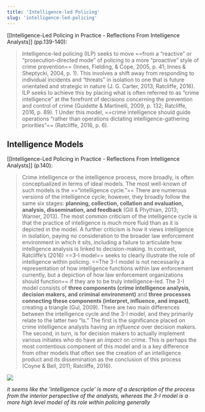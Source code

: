 ```yaml
---
title: 'Intelligence-led Policing'
slug: 'intelligence-led-policing'
---
```


[[Intelligence-Led Policing in Practice - Reflections From Intelligence Analysts]] (pp.139-140):
>Intelligence-led policing (ILP) seeks to move ==from a “reactive” or “prosecution-directed mode” of policing to a more “proactive” style of crime prevention== (Innes, Fielding, & Cope, 2005, p. 41; Innes & Sheptycki, 2004, p. 1). This involves a shift away from responding to individual incidents and “threats” in isolation to one that is future orientated and strategic in nature (J. G. Carter, 2013; Ratcliffe, 2016). ILP seeks to achieve this by placing what is often referred to as “crime intelligence” at the forefront of decisions concerning the prevention and control of crime (Guidette & Martinelli, 2009, p. 132; Ratcliffe, 2016, p. 89). 1 Under this model, ==crime intelligence should guide operations “rather than operations dictating intelligence-gathering priorities”== (Ratcliffe, 2016, p. 6).

## Intelligence Models
[[Intelligence-Led Policing in Practice - Reflections From Intelligence Analysts]] (p.140):
>Crime intelligence or the intelligence process, more broadly, is often conceptualized in terms of ideal models. The most well-known of such models is the ==“intelligence cycle.”== There are numerous versions of the intelligence cycle; however, they broadly follow the same six stages: **planning, collection, collation and evaluation, analysis, dissemination, and feedback** (Gill & Phythian, 2013; Warner, 2013). The most common criticism of the intelligence cycle is that the practice of intelligence is much more fluid than as it is depicted in the model. A further criticism is how it views intelligence in isolation, paying no consideration to the broader law enforcement environment in which it sits, including a failure to articulate how intelligence analysis is linked to decision-making. In contrast, Ratcliffe’s (2016) ==3-I model== seeks to clearly illustrate the role of intelligence within policing. ==The 3-I model is not necessarily a representation of how intelligence functions within law enforcement currently, but a depiction of how law enforcement organizations should function== if they are to be truly intelligence-led. The 3-I model consists of **three components (crime intelligence analysis, decision makers, and criminal environment)** and **three processes connecting these components (interpret, influence, and impact)**, creating a triangle (Gul, 2009). There are two main differences between the intelligence cycle and the 3-I model, and they primarily relate to the latter two “Is.” The first is the significance placed on crime intelligence analysts having an *influence* over decision makers. The second, in turn, is for decision makers to actually implement various initiates who do have an *impact* on crime. This is perhaps the most contentious component of this model and is a key difference from other models that often see the creation of an intelligence product and its dissemination as the conclusion of this process (Coyne & Bell, 2011; Ratcliffe, 2016).

![](https://static.meri.garden/385f3efeb1bf170d6012e4e7bd4c7a6a.png)

*it seems like the 'intelligence cycle' is more of a description of the process from the interior perspective of the analysts, whereas the 3-I model is a more high level model of its role within policing generally*

